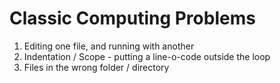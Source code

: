 # Classic Computing Problems

1. Editing one file, and running with another
2. Indentation / Scope - putting a line-o-code outside the loop
3. Files in the wrong folder / directory
<!--stackedit_data:
eyJoaXN0b3J5IjpbNjIzOTM2Mjc3LC0xMTgwODQ3ODFdfQ==
-->